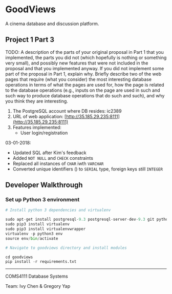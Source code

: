 # GoodViews

A cinema database and discussion platform.

## Project 1 Part 3

TODO:
A description of the parts of your original proposal in Part 1 that you implemented, the parts you did not (which hopefully is nothing or something very small), and possibly new features that were not included in the proposal and that you implemented anyway. If you did not implement some part of the proposal in Part 1, explain why.
Briefly describe two of the web pages that require (what you consider) the most interesting database operations in terms of what the pages are used for, how the page is related to the database operations (e.g., inputs on the page are used in such and such way to produce database operations that do such and such), and why you think they are interesting.

1. The PostgreSQL account where DB resides: ic2389
2. URL of web application: [http://35.185.29.235:8111](http://35.185.29.235:8111)
3. Features implemented:
    - User login/registration


03-01-2018:

- Updated SQL after Kim's feedback
- Added `NOT NULL` and `CHECK` constraints
- Replaced all instances of `CHAR` iwth `VARCHAR`
- Converted unique identifiers (<id>) to `SERIAL` type, foreign keys still `INTEGER`



## Developer Walkthrough

### Set up Python 3 environment

```py
# Install python 3 dependencies and virtualenv

sudo apt-get install postgresql-9.3 postgresql-server-dev-9.3 git python3-dev python3-pip
sudo pip3 install virtualenv
sudo pip3 install virtualenvwrapper
virtualenv -p python3 env
source env/bin/activate

# Navigate to goodviews directory and install modules

cd goodviews
pip install -r requirements.txt
```

---

COMS4111 Database Systems

Team: Ivy Chen & Gregory Yap
